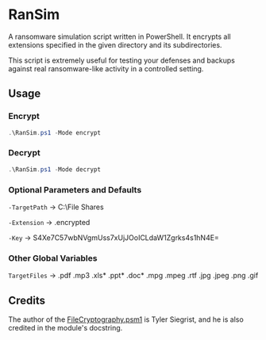 # RanSim

A ransomware simulation script written in PowerShell. It encrypts all extensions specified in the given directory and its subdirectories.

This script is extremely useful for testing your defenses and backups against real ransomware-like activity in a controlled setting.

## Usage

### Encrypt

```PowerShell
.\RanSim.ps1 -Mode encrypt
```

### Decrypt

```PowerShell
.\RanSim.ps1 -Mode decrypt
```

### Optional Parameters and Defaults

`-TargetPath` -> C:\File Shares

`-Extension` -> .encrypted

`-Key` -> S4Xe7C57wbNVgmUss7xUjJOoICLdaW1Zgrks4s1hN4E=

### Other Global Variables

`TargetFiles` -> .pdf .mp3 .xls* .ppt* .doc* .mpg .mpeg .rtf .jpg .jpeg .png .gif

## Credits

The author of the [FileCryptography.psm1](FileCryptography.psm1) is Tyler Siegrist, and he is also credited in the module's docstring.
